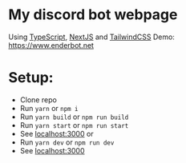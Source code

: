 # My discord bot webpage

Using [TypeScript](https://www.typescriptlang.org/), [NextJS](https://nextjs.org/) and [TailwindCSS](https://tailwindcss.com/)
Demo: https://www.enderbot.net

# Setup:

-   Clone repo
-   Run `yarn` or `npm i`
-   Run `yarn build` or `npm run build`
-   Run `yarn start` or `npm run start`
-   See [localhost:3000](http://localhost:3000)
or
-   Run `yarn dev` or `npm run dev`
-   See [localhost:3000](http://localhost:3000)
